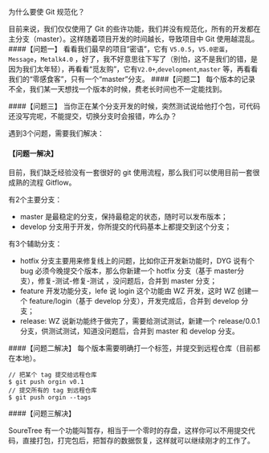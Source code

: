 为什么要使 Git 规范化？

目前来说，我们仅仅使用了 Git 的些许功能，我们并没有规范化，所有的开发都在主分支（master）。这样随着项目开发的时间越长，导致项目中 Git 使用越混乱。
####【问题一】
看看我们最早的项目“密语”，它有 `V5.0.5`，`V5.0密蛋`，`Message`，`Metalk4.0` ，好了，我不好意思往下写了（别怕，这不是我们的错，是因为我们太年轻），再看看“觅友购”，它有`V2.0+`,`development`,`master` 等，再看看我们的“零感食客”，只有一个“master”分支。
####【问题二】
每个版本的记录不全，我们某一天想找一个版本的时候，费老长时间也不一定能找到。

####【问题三】
当你正在某个分支开发的时候，突然测试说给他打个包，可代码还没写完呢，不能提交，切换分支时会报错，咋么办？

遇到3个问题，需要我们解决：

#### 【问题一解决】
目前，我们缺乏经验没有一套很好的 git 使用流程，那么我们可以使用目前一套很成熟的流程 Gitflow。

有2个主要分支：

- master 是最稳定的分支，保持最稳定的状态，随时可以发布版本；
- develop 分支用于开发，你所提交的代码基本上都提交到这个分支；

有3个辅助分支：

- hotfix 分支主要用来修复线上的问题，比如你正开发新功能时，DYG 说有个 bug 必须今晚提交个版本，那么你新建一个 hotfix 分支（基于 master分支），修复-测试-修复-测试 ，没问题后，合并到 master 分支；
- feature 开发功能分支，lefe 说 login 这个功能由 WZ 开发，这时 WZ 创建一个  feature/login（基于 develop 分支），开发完成后，合并到 develop 分支；
- release: WZ 说新功能终于做完了，需要给测试测试，新建一个 release/0.0.1 分支，供测试测试，知道没问题后，合并到 master 和 develop 分支。


####【问题二解决】
每个版本需要明确打一个标签，并提交到远程仓库（目前都在本地）。

```
// 把某个 tag 提交给远程仓库
$ git push orgin v0.1
// 提交所有的 tag 到远程仓库
$ git push orgin --tags
```

####【问题三解决】

SoureTree 有一个功能叫暂存，相当于一个零时的存盘，这样你可以不用提交代码，直接打包，打完包后，把暂存的数据恢复，这样就可以继续刚才的工作了。